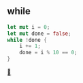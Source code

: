 ## while

```rust
let mut i = 0;
let mut done = false;
while !done {
    i += 1;
    done = i % 10 == 0;
}
```

[📒](https://doc.rust-lang.org/1.17.0/book/loops.html#while)
